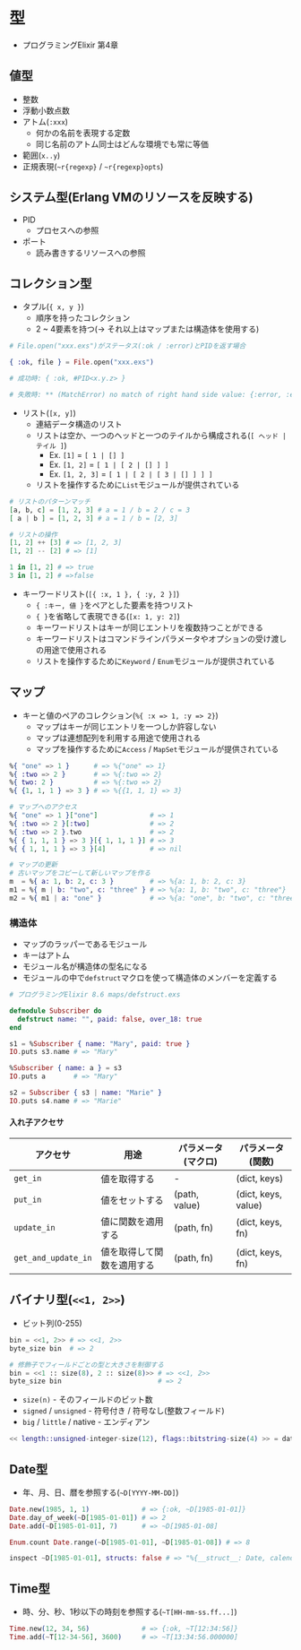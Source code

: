 # 型
- プログラミングElixir 第4章

## 値型
- 整数
- 浮動小数点数
- アトム(`:xxx`)
  - 何かの名前を表現する定数
  - 同じ名前のアトム同士はどんな環境でも常に等価
- 範囲(`x..y`)
- 正規表現(`~r{regexp}` / `~r{regexp}opts`)

## システム型(Erlang VMのリソースを反映する)
- PID
  - プロセスへの参照
- ポート
  - 読み書きするリソースへの参照

## コレクション型
- タプル(`{ x, y }`)
  - 順序を持ったコレクション
  - 2 ~ 4要素を持つ(-> それ以上はマップまたは構造体を使用する)

```exs
# File.open("xxx.exs")がステータス(:ok / :error)とPIDを返す場合

{ :ok, file } = File.open("xxx.exs")

# 成功時: { :ok, #PID<x.y.z> }

# 失敗時: ** (MatchError) no match of right hand side value: {:error, :enoent}
```

- リスト(`[x, y]`)
  - 連結データ構造のリスト
  - リストは空か、一つのヘッドと一つのテイルから構成される(`[ ヘッド | テイル ]`)
    - Ex. `[1]`       = `[ 1 | [] ]`
    - Ex. `[1, 2]`    = `[ 1 | [ 2 | [] ] ]`
    - Ex. `[1, 2, 3]` = `[ 1 | [ 2 | [ 3 | [] ] ] ]`
  - リストを操作するために`List`モジュールが提供されている

```exs
# リストのパターンマッチ
[a, b, c] = [1, 2, 3] # a = 1 / b = 2 / c = 3
[ a | b ] = [1, 2, 3] # a = 1 / b = [2, 3]

# リストの操作
[1, 2] ++ [3] # => [1, 2, 3]
[1, 2] -- [2] # => [1]

1 in [1, 2] # => true
3 in [1, 2] # =>false
```

- キーワードリスト(`[{ :x, 1 }, { :y, 2 }]`)
  - `{ :キー, 値 }`をペアとした要素を持つリスト
  - `{ }`を省略して表現できる(`[x: 1, y: 2]`)
  - キーワードリストはキーが同じエントリを複数持つことができる
  - キーワードリストはコマンドラインパラメータやオプションの受け渡しの用途で使用される
  - リストを操作するために`Keyword` / `Enum`モジュールが提供されている

## マップ
- キーと値のペアのコレクション(`%{ :x => 1, :y => 2}`)
  - マップはキーが同じエントリを一つしか許容しない
  - マップは連想配列を利用する用途で使用される
  - マップを操作するために`Access` / `MapSet`モジュールが提供されている

```exs
%{ "one" => 1 }      # => %{"one" => 1}
%{ :two => 2 }       # => %{:two => 2}
%{ two: 2 }          # => %{:two => 2}
%{ {1, 1, 1 } => 3 } # => %{{1, 1, 1} => 3}

# マップへのアクセス
%{ "one" => 1 }["one"]             # => 1
%{ :two => 2 }[:two]               # => 2
%{ :two => 2 }.two                 # => 2
%{ { 1, 1, 1 } => 3 }[{ 1, 1, 1 }] # => 3
%{ { 1, 1, 1 } => 3 }[4]           # => nil

# マップの更新
# 古いマップをコピーして新しいマップを作る
m  = %{ a: 1, b: 2, c: 3 }         # => %{a: 1, b: 2, c: 3}
m1 = %{ m | b: "two", c: "three" } # => %{a: 1, b: "two", c: "three"}
m2 = %{ m1 | a: "one" }            # => %{a: "one", b: "two", c: "three"}
```

### 構造体
- マップのラッパーであるモジュール
- キーはアトム
- モジュール名が構造体の型名になる
- モジュールの中で`defstruct`マクロを使って構造体のメンバーを定義する

```exs
# プログラミングElixir 8.6 maps/defstruct.exs

defmodule Subscriber do
  defstruct name: "", paid: false, over_18: true
end
```

```exs
s1 = %Subscriber { name: "Mary", paid: true }
IO.puts s3.name # => "Mary"

%Subscriber { name: a } = s3
IO.puts a       # => "Mary"

s2 = Subscriber { s3 | name: "Marie" }
IO.puts s4.name # => "Marie"
```

#### 入れ子アクセサ

| アクセサ            | 用途                       | パラメータ(マクロ) | パラメータ(関数)    |
| -                   | -                          | -                  | -                   |
| `get_in`            | 値を取得する               | -                  | (dict, keys)        |
| `put_in`            | 値をセットする             | (path, value)      | (dict, keys, value) |
| `update_in`         | 値に関数を適用する         | (path, fn)         | (dict, keys, fn)    |
| `get_and_update_in` | 値を取得して関数を適用する | (path, fn)         | (dict, keys, fn)    |

## バイナリ型(`<<1, 2>>`)
- ビット列(0-255)

```exs
bin = <<1, 2>> # => <<1, 2>>
byte_size bin  # => 2

# 修飾子でフィールドごとの型と大きさを制御する
bin = <<1 :: size(8), 2 :: size(8)>> # => <<1, 2>>
byte_size bin                        # => 2
```

- `size(n)` - そのフィールドのビット数
- `signed` / `unsigned` - 符号付き / 符号なし(整数フィールド)
- `big` / `little` / native - エンディアン

```exs
<< length::unsigned-integer-size(12), flags::bitstring-size(4) >> = data
```

## Date型
- 年、月、日、暦を参照する(`~D[YYYY-MM-DD]`)

```exs
Date.new(1985, 1, 1)             # => {:ok, ~D[1985-01-01]}
Date.day_of_week(~D[1985-01-01]) # => 2
Date.add(~D[1985-01-01], 7)      # => ~D[1985-01-08]

Enum.count Date.range(~D[1985-01-01], ~D[1985-01-08]) # => 8

inspect ~D[1985-01-01], structs: false # => "%{__struct__: Date, calendar: Calendar.ISO, day: 1, month: 1, year: 1985}"
```

## Time型
- 時、分、秒、1秒以下の時刻を参照する(`~T[HH-mm-ss.ff...]`)

```exs
Time.new(12, 34, 56)             # => {:ok, ~T[12:34:56]}
Time.add(~T[12-34-56], 3600)     # => ~T[13:34:56.000000]
```
